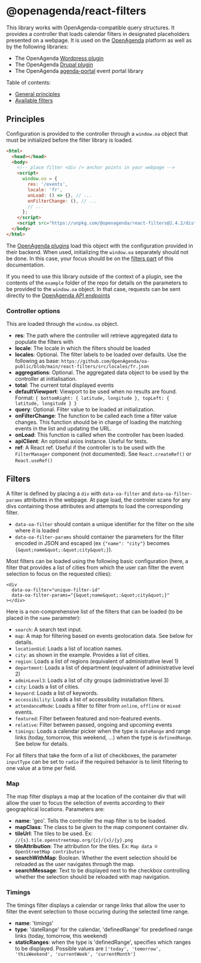 # @openagenda/react-filters

This library works with OpenAgenda-compatible query structures. It provides a controller that loads calendar filters in designated placeholders presented on a webpage. It is used on the [OpenAgenda](https://openagenda.com) platform as well as by the following libraries:

 * The OpenAgenda [Wordpress plugin](https://fr.wordpress.org/plugins/openagenda/)
 * The OpenAgenda [Drupal plugin](https://www.drupal.org/project/openagenda)
 * The OpenAgenda [agenda-portal](https://www.npmjs.com/package/@openagenda/agenda-portal) event portal library

Table of contents:

 * [General principles](#principles)
 * [Available filters](#filters)

## Principles

Configuration is provided to the controller through a `window.oa` object that must be initialized before the filter library is loaded. 

```html
<html>
  <head></head>
  <body>
    <!-- place filter <div /> anchor points in your webpage -->
    <script>
      window.oa = {
        res: '/events',
        locale: 'fr',
        onLoad: () => {}, // ...
        onFilterChange: (), // ...
        // ...
      };
    </script>
    <script src="https://unpkg.com/@openagenda/react-filters@2.4.2/dist/main.js"></script>
  </body>
</html>
```

The [OpenAgenda plugins](https://developers.openagenda.com/tag/60-plugins/) load this object with the configuration provided in their backend. When used, initializing the `window.oa` separately should not be done. In this case, your focus should be on the [filters part](#filters) of this documentation.

If you need to use this library outside of the context of a plugin, see the contents of the `example` folder of the repo for details on the parameters to be provided to the `window.oa` object. In that case, requests can be sent directly to the [OpenAgenda API endpoints](https://developers.openagenda.com/10-lecture/)

### Controller options

This are loaded through the `window.oa` object.

 * **res**: The path where the controller will retrieve aggregated data to populate the filters with
 * **locale**: The locale in which the filters should be loaded
 * **locales**: Optional. The filter labels to be loaded over defaults. Use the following as base: `https://github.com/OpenAgenda/oa-public/blob/main/react-filters/src/locales/fr.json`
 * **aggregations**: Optional. The aggregated data object to be used by the controller at initialisation.
 * **total**: The current total displayed events
 * **defaultViewport**: Viewport to be used when no results are found. Format: `{ bottomRight: { latitude, longitude }, topLeft: { latitude, longitude } }`
 * **query**: Optional. Filter value to be loaded at initialization.
 * **onFilterChange**: The function to be called each time a filter value changes. This function should be in charge of loading the matching events in the list and updating the URL.
 * **onLoad**: This function is called when the controller has been loaded.
 * **apiClient**: An optional axios instance. Useful for tests.
 * **ref**: A React ref. Useful if the controller is to be used with the `FilterManager` component (not documented). See `React.createRef()` or `React.useRef()`

## Filters

A filter is defined by placing a `div` with `data-oa-filter` and `data-oa-filter-params` attributes in the webpage. At page load, the controler scans for any divs containing those attributes and attempts to load the corresponding filter.

 * `data-oa-filter` should contain a unique identifier for the filter on the site where it is loaded
 * `data-oa-filter-params` should container the parameters for the filter encoded in JSON and escaped (ex `{"name": "city"}` becomes `{&quot;name&quot;:&quot;city&quot;}`).

Most filters can be loaded using the following basic configuration (here, a filter that provides a list of cities from which the user can filter the event selection to focus on the requested cities):

```
<div
  data-oa-filter="unique-filter-id"
  data-oa-filter-params="{&quot;name&quot;:&quot;city&quot;}"
></div>
```

Here is a non-comprehensive list of the filters that can be loaded (to be placed in the `name` parameter):

 * `search`: A search text input.
 * `map`: A map for filtering based on events geolocation data. See below for details.
 * `locationUid`: Loads a list of location names.
 * `city`: as shown in the example. Provides a list of cities.
 * `region`: Loads a list of regions (equivalent of administrative level 1)
 * `department`: Loads a list of department (equivalent of administrative level 2)
 * `adminLevel3`: Loads a list of city groups (administrative level 3)
 * `city`: Loads a list of cities.
 * `keyword`: Loads a list of keywords.
 * `accessibility`: Loads a list of accessibility installation filters.
 * `attendanceMode`: Loads a filter to filter from `online`, `offline` or `mixed` events.
 * `featured`: Filter between featured and non-featured events.
 * `relative`: Filter between passed, ongoing and upcoming events
 * `timings`: Loads a calendar picker when the type is `dateRange` and range links (today, tomorrow, this weekend, ...) when the type is `definedRange`. See below for details.

For all filters that take the form of a list of checkboxes, the parameter `inputType` can be set to `radio` if the required behavior is to limit filtering to one value at a time per field.

### Map

The map filter displays a map at the location of the container div that will allow the user to focus the selection of events according to their geographical locations. Parameters are:

 * **name**: 'geo'. Tells the controller the map filter is to be loaded.
 * **mapClass**: The class to be given to the map component container div.
 * **tileUrl**: The tiles to be used. Ex: `//{s}.tile.openstreetmap.org/{z}/{x}/{y}.png`
 * **tileAttribution**: The attribution for the tiles. Ex: `Map data © OpenStreetMap contributors`
 * **searchWithMap**: Boolean. Whether the event selection should be reloaded as the user navigates through the map.
 * **searchMessage**: Text to be displayed next to the checkbox controlling whether the selection should be reloaded with map navigation.

### Timings

The timings filter displays a calendar or range links that allow the user to filter the event selection to those occuring during the selected time range.

 * **name**: 'timings'
 * **type**: 'dateRange' for the calendar, 'definedRange' for predefined range links (today, tomorrow, this weekend)
 * **staticRanges**: when the type is 'definedRange', specifies which ranges to be displayed. Possible values are `['today', 'tomorrow', 'thisWeekend', 'currentWeek', 'currentMonth']`